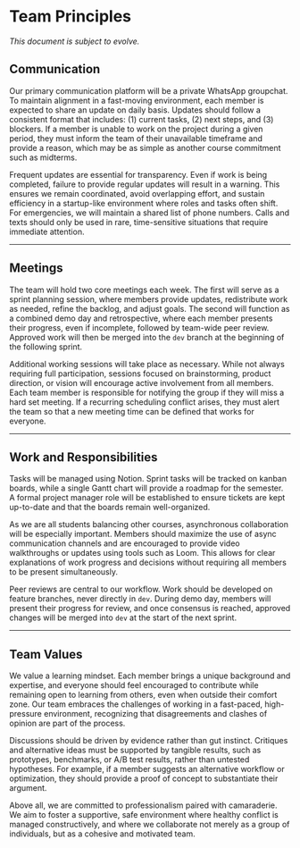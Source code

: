 # Team Principles
*This document is subject to evolve.*

## Communication
Our primary communication platform will be a private WhatsApp groupchat. To maintain alignment in a fast-moving environment, each member is expected to share an update on daily basis. Updates should follow a consistent format that includes: (1) current tasks, (2) next steps, and (3) blockers. If a member is unable to work on the project during a given period, they must inform the team of their unavailable timeframe and provide a reason, which may be as simple as another course commitment such as midterms.  

Frequent updates are essential for transparency. Even if work is being completed, failure to provide regular updates will result in a warning. This ensures we remain coordinated, avoid overlapping effort, and sustain efficiency in a startup-like environment where roles and tasks often shift. For emergencies, we will maintain a shared list of phone numbers. Calls and texts should only be used in rare, time-sensitive situations that require immediate attention.  

---

## Meetings
The team will hold two core meetings each week. The first will serve as a sprint planning session, where members provide updates, redistribute work as needed, refine the backlog, and adjust goals. The second will function as a combined demo day and retrospective, where each member presents their progress, even if incomplete, followed by team-wide peer review. Approved work will then be merged into the `dev` branch at the beginning of the following sprint.  

Additional working sessions will take place as necessary. While not always requiring full participation, sessions focused on brainstorming, product direction, or vision will encourage active involvement from all members. Each team member is responsible for notifying the group if they will miss a hard set meeting. If a recurring scheduling conflict arises, they must alert the team so that a new meeting time can be defined that works for everyone.  

---

## Work and Responsibilities
Tasks will be managed using Notion. Sprint tasks will be tracked on kanban boards, while a single Gantt chart will provide a roadmap for the semester. A formal project manager role will be established to ensure tickets are kept up-to-date and that the boards remain well-organized.  

As we are all students balancing other courses, asynchronous collaboration will be especially important. Members should maximize the use of async communication channels and are encouraged to provide video walkthroughs or updates using tools such as Loom. This allows for clear explanations of work progress and decisions without requiring all members to be present simultaneously.  

Peer reviews are central to our workflow. Work should be developed on feature branches, never directly in `dev`. During demo day, members will present their progress for review, and once consensus is reached, approved changes will be merged into `dev` at the start of the next sprint.  

---

## Team Values
We value a learning mindset. Each member brings a unique background and expertise, and everyone should feel encouraged to contribute while remaining open to learning from others, even when outside their comfort zone. Our team embraces the challenges of working in a fast-paced, high-pressure environment, recognizing that disagreements and clashes of opinion are part of the process.  

Discussions should be driven by evidence rather than gut instinct. Critiques and alternative ideas must be supported by tangible results, such as prototypes, benchmarks, or A/B test results, rather than untested hypotheses. For example, if a member suggests an alternative workflow or optimization, they should provide a proof of concept to substantiate their argument.  

Above all, we are committed to professionalism paired with camaraderie. We aim to foster a supportive, safe environment where healthy conflict is managed constructively, and where we collaborate not merely as a group of individuals, but as a cohesive and motivated team.  
